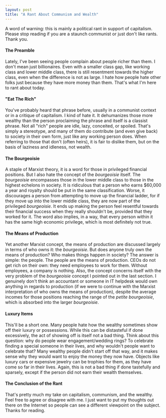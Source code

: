 ```yaml
---
layout: post
title: "A Rant About Communism and Wealth"
---
```


A word of warning: this is mainly a political rant in support of capitalism. Please stop reading if you are a staunch communist or just don't like rants. Thank you.

#### The Preamble

Lately, I've been seeing people complain about people richer than them. I don't mean just billionaires. Even with a smaller class gap, like working class and lower middle class, there is still resentment towards the higher class, even when the difference is not as large. I hate how people hate other folks just because they have more money than them. That's what I'm here to rant about today. 

#### "Eat The Rich"

You've probably heard that phrase before, usually in a communist context or in a critique of capitalism. I kind of hate it. It dehumanizes those more wealthy than the person proclaiming the phrase and itself is a classist phrase. Not all "rich" people are idle, lazy, conceited, or spoiled. That's simply a stereotype, and many of them do contribute (and even give back) to society in their own form, just like any working person does. When referring to those that don't (often heirs), it is fair to  dislike them, but on the basis of laziness and idleness, not wealth. 

#### The Bourgeoisie

A staple of Marxist theory, it is a word for those in privileged financial positions. But I also hate the concept of the *bourgeoisie* itself. The *bourgeoisie* encompasses those in the lower middle class to those in the highest echelons in society. It is ridiculous that a person who earns $60,000 a year and royalty should be put in the same classification. Worse, it discourages a person from attempting to move up the financial ladder, for if they move up into the lower middle class, they are now part of the privileged *bourgeoisie*. It ends up making the person feel resentful towards their financial success when they really shouldn't be, provided that they worked for it. The word also implies, in a way, that every person within it has the same high economic privilege, which is most definitely not true. 

#### The Means of Production

Yet another Marxist concept, the means of production are discussed largely in terms of who owns it: the *bourgeoisie*. But does anyone truly own the means of production? Who makes things happen in society? The answer is simple: the people. The people are the means of production. CEOs do not get rich on their own: they need employees to work for them. Without employees, a company is nothing. Also, the concept concerns itself with the very problem of the *bourgeoisie* concept I pointed out in the last section. I genuinely don't think an accountant or someone in IT helpdesk would own anything in regards to production (if we were to continue with the Marxist interpretation of who owns the means of production), despite the average incomes for those positions reaching the range of the *petite bourgeoisie*, which is absorbed into the larger *bourgeoisie*.

#### Luxury Items

This'll be a short one. Many people hate how the wealthy sometimes show off their luxury or possessions. While this can be distasteful if done excessively, the act of showing off is itself not a bad thing. Think about this question: why do people wear engagement/wedding rings? To celebrate finding a special someone in their lives, and why wouldn't people want to celebrate that? Many wealthy people didn't start off that way, and it makes sense why they would want to enjoy the money they now have. Objects like luxury cars or expensive jewelry can be trophies for them, as they have come so far in their lives. Again, this is not a bad thing if done tastefully and sparsely, except if the person did not earn their wealth themselves. 

#### The Conclusion of the Rant

That's pretty much my take on capitalism, communism, and the wealthy. Feel free to agree or disagree with me. I just want to put my thoughts out there on the Internet so people can see a different viewpoint on the subject. Thanks for reading. 
